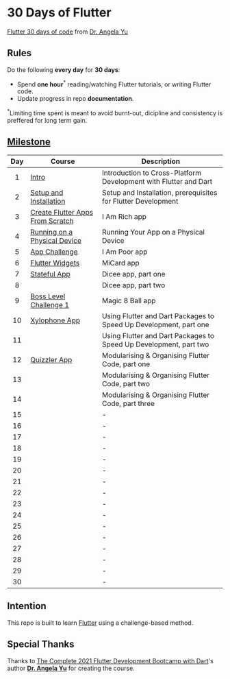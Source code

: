 # 30 Days of Flutter

[Flutter 30 days of code](https://github.com/londonappbrewery/Flutter-Course-Resources) from [Dr. Angela Yu](https://www.udemy.com/course/flutter-bootcamp-with-dart/#instructor-1)

## Rules
Do the following **every day** for **30 days**:
* Spend **one hour**<sup>*</sup> reading/watching Flutter tutorials, or writing Flutter code.
* Update progress in repo **documentation**.

<sup>*</sup>Limiting time spent is meant to avoid burnt-out, dicipline and consistency is preffered for long term gain.

## [Milestone](https://github.com/londonappbrewery/Flutter-Course-Resources)

| Day | Course | Description |
|:---:|--------|-------------|
|1| [Intro](https://github.com/fadhilhaka/30-Days-of-Flutter/tree/main/Day%201) | Introduction to Cross-Platform Development with Flutter and Dart |
|2| [Setup and Installation](https://github.com/fadhilhaka/30-Days-of-Flutter/tree/main/Day%202) | Setup and Installation, prerequisites for Flutter Development |
|3| [Create Flutter Apps From Scratch](https://github.com/fadhilhaka/30-Days-of-Flutter/tree/main/Day%203) | I Am Rich app |
|4| [Running on a Physical Device](https://github.com/fadhilhaka/30-Days-of-Flutter/tree/main/Day%204) | Running Your App on a Physical Device |
|5| [App Challenge](https://github.com/fadhilhaka/30-Days-of-Flutter/tree/main/Day%205) | I Am Poor app |
|6| [Flutter Widgets](https://github.com/fadhilhaka/30-Days-of-Flutter/tree/main/Day%206) | MiCard app |
|7| [Stateful App](https://github.com/fadhilhaka/30-Days-of-Flutter/tree/main/Day%207-8) | Dicee app, part one |
|8|  | Dicee app, part two |
|9| [Boss Level Challenge 1](https://github.com/fadhilhaka/30-Days-of-Flutter/tree/main/Day%209) | Magic 8 Ball app |
|10| [Xylophone App](https://github.com/fadhilhaka/30-Days-of-Flutter/tree/main/Day%2010-11) | Using Flutter and Dart Packages to Speed Up Development, part one |
|11|  | Using Flutter and Dart Packages to Speed Up Development, part two |
|12| [Quizzler App](https://github.com/fadhilhaka/30-Days-of-Flutter/tree/main/Day%2012-14) | Modularising & Organising Flutter Code, part one |
|13|  | Modularising & Organising Flutter Code, part two |
|14|  | Modularising & Organising Flutter Code, part three |
|15|  | - |
|16|  | - |
|17|  | - |
|18|  | - |
|19|  | - |
|20|  | - |
|21|  | - |
|22|  | - |
|23|  | - |
|24|  | - |
|25|  | - |
|26|  | - |
|27|  | - |
|28|  | - |
|29|  | - |
|30|  | - |

## Intention

This repo is built to learn [Flutter](https://flutter.dev) using a challenge-based method.

## Special Thanks

Thanks to [The Complete 2021 Flutter Development Bootcamp with Dart](https://www.udemy.com/share/101WB6AEocdVxTTHg=/)'s author [**Dr. Angela Yu**](https://www.udemy.com/user/4b4368a3-b5c8-4529-aa65-2056ec31f37e/) for creating the course.